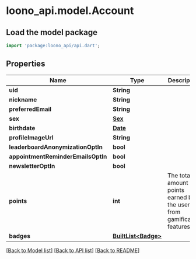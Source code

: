 # loono_api.model.Account

## Load the model package
```dart
import 'package:loono_api/api.dart';
```

## Properties
Name | Type | Description | Notes
------------ | ------------- | ------------- | -------------
**uid** | **String** |  | 
**nickname** | **String** |  | 
**preferredEmail** | **String** |  | 
**sex** | [**Sex**](Sex.md) |  | 
**birthdate** | [**Date**](Date.md) |  | 
**profileImageUrl** | **String** |  | [optional] 
**leaderboardAnonymizationOptIn** | **bool** |  | 
**appointmentReminderEmailsOptIn** | **bool** |  | 
**newsletterOptIn** | **bool** |  | 
**points** | **int** | The total amount of points earned by the user from gamification features. | 
**badges** | [**BuiltList&lt;Badge&gt;**](Badge.md) |  | 

[[Back to Model list]](../README.md#documentation-for-models) [[Back to API list]](../README.md#documentation-for-api-endpoints) [[Back to README]](../README.md)


